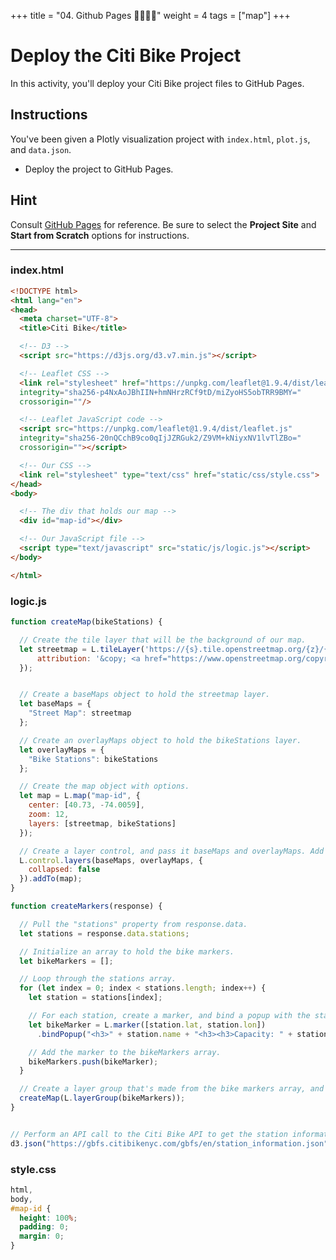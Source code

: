 +++
title = "04. Github Pages 👩‍🎓👨‍🎓"
weight = 4
tags = ["map"] 
+++

# Deploy the Citi Bike Project

In this activity, you'll deploy your Citi Bike project files to GitHub Pages.

## Instructions

You've been given a Plotly visualization project with `index.html`, `plot.js`, and `data.json`.

* Deploy the project to GitHub Pages.

## Hint

Consult [GitHub Pages](https://pages.github.com/) for reference. Be sure to select the **Project Site** and **Start from Scratch** options for instructions.

---

### index.html
```html
<!DOCTYPE html>
<html lang="en">
<head>
  <meta charset="UTF-8">
  <title>Citi Bike</title>

  <!-- D3 -->
  <script src="https://d3js.org/d3.v7.min.js"></script>

  <!-- Leaflet CSS -->
  <link rel="stylesheet" href="https://unpkg.com/leaflet@1.9.4/dist/leaflet.css"
  integrity="sha256-p4NxAoJBhIIN+hmNHrzRCf9tD/miZyoHS5obTRR9BMY="
  crossorigin=""/>

  <!-- Leaflet JavaScript code -->
  <script src="https://unpkg.com/leaflet@1.9.4/dist/leaflet.js"
  integrity="sha256-20nQCchB9co0qIjJZRGuk2/Z9VM+kNiyxNV1lvTlZBo="
  crossorigin=""></script>

  <!-- Our CSS -->
  <link rel="stylesheet" type="text/css" href="static/css/style.css">
</head>
<body>

  <!-- The div that holds our map -->
  <div id="map-id"></div>

  <!-- Our JavaScript file -->
  <script type="text/javascript" src="static/js/logic.js"></script>
</body>

</html>
```
### logic.js
```js
function createMap(bikeStations) {

  // Create the tile layer that will be the background of our map.
  let streetmap = L.tileLayer('https://{s}.tile.openstreetmap.org/{z}/{x}/{y}.png', {
      attribution: '&copy; <a href="https://www.openstreetmap.org/copyright">OpenStreetMap</a> contributors'
  });


  // Create a baseMaps object to hold the streetmap layer.
  let baseMaps = {
    "Street Map": streetmap
  };

  // Create an overlayMaps object to hold the bikeStations layer.
  let overlayMaps = {
    "Bike Stations": bikeStations
  };

  // Create the map object with options.
  let map = L.map("map-id", {
    center: [40.73, -74.0059],
    zoom: 12,
    layers: [streetmap, bikeStations]
  });

  // Create a layer control, and pass it baseMaps and overlayMaps. Add the layer control to the map.
  L.control.layers(baseMaps, overlayMaps, {
    collapsed: false
  }).addTo(map);
}

function createMarkers(response) {

  // Pull the "stations" property from response.data.
  let stations = response.data.stations;

  // Initialize an array to hold the bike markers.
  let bikeMarkers = [];

  // Loop through the stations array.
  for (let index = 0; index < stations.length; index++) {
    let station = stations[index];

    // For each station, create a marker, and bind a popup with the station's name.
    let bikeMarker = L.marker([station.lat, station.lon])
      .bindPopup("<h3>" + station.name + "<h3><h3>Capacity: " + station.capacity + "</h3>");

    // Add the marker to the bikeMarkers array.
    bikeMarkers.push(bikeMarker);
  }

  // Create a layer group that's made from the bike markers array, and pass it to the createMap function.
  createMap(L.layerGroup(bikeMarkers));
}


// Perform an API call to the Citi Bike API to get the station information. Call createMarkers when it completes.
d3.json("https://gbfs.citibikenyc.com/gbfs/en/station_information.json").then(createMarkers);
```
### style.css
```css
html,
body,
#map-id {
  height: 100%;
  padding: 0;
  margin: 0;
}
```